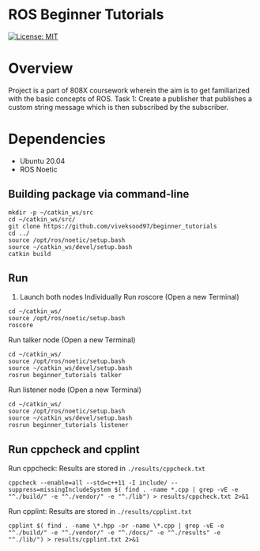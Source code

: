 # ROS Beginner Tutorials
[![License: MIT](https://img.shields.io/badge/License-MIT-Default.svg)](https://opensource.org/licenses/MIT)

# Overview
Project is a part of 808X coursework wherein the aim is to get familiarized with the basic concepts of ROS.
Task 1: Create a publisher that publishes a custom string message which is then subscribed by the subscriber.

# Dependencies
- Ubuntu 20.04
- ROS Noetic

## Building package via command-line
```
mkdir -p ~/catkin_ws/src
cd ~/catkin_ws/src/
git clone https://github.com/viveksood97/beginner_tutorials
cd ../
source /opt/ros/noetic/setup.bash
source ~/catkin_ws/devel/setup.bash
catkin build
```
## Run
1. Launch both nodes Individually
Run roscore (Open a new Terminal)
```
cd ~/catkin_ws/
source /opt/ros/noetic/setup.bash
roscore
```
Run talker node (Open a new Terminal)
```
cd ~/catkin_ws/
source /opt/ros/noetic/setup.bash
source ~/catkin_ws/devel/setup.bash
rosrun beginner_tutorials talker
```
Run listener node (Open a new Terminal)
```
cd ~/catkin_ws/
source /opt/ros/noetic/setup.bash
source ~/catkin_ws/devel/setup.bash
rosrun beginner_tutorials listener
```
## Run cppcheck and cpplint
Run cppcheck: Results are stored in `./results/cppcheck.txt` 
```
cppcheck --enable=all --std=c++11 -I include/ --suppress=missingIncludeSystem $( find . -name *.cpp | grep -vE -e "^./build/" -e "^./vendor/" -e "^./lib") > results/cppcheck.txt 2>&1
```

Run cpplint: Results are stored in `./results/cpplint.txt`
```
cpplint $( find . -name \*.hpp -or -name \*.cpp | grep -vE -e "^./build/" -e "^./vendor/" -e "^./docs/" -e "^./results" -e "^./lib/") > results/cpplint.txt 2>&1
```
